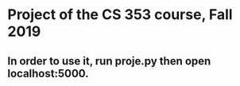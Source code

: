 # Project of the CS 353 course, Fall 2019
## In order to use it, run proje.py then open localhost:5000.
